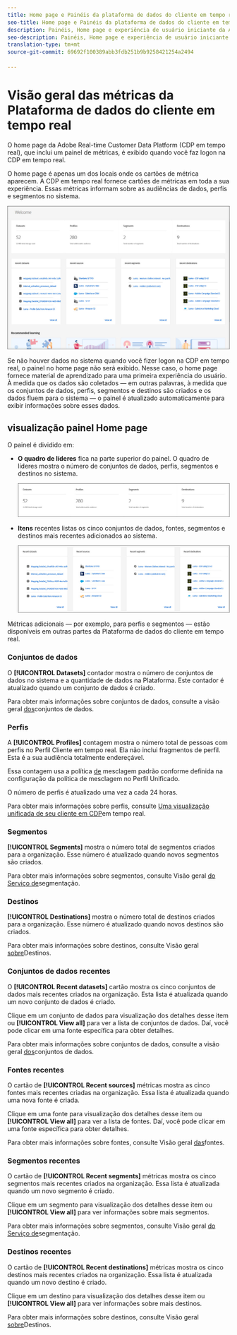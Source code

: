 ```yaml
---
title: Home page e Painéis da plataforma de dados do cliente em tempo real
seo-title: Home page e Painéis da plataforma de dados do cliente em tempo real
description: Painéis, Home page e experiência de usuário iniciante da Adobe Experience Platform
seo-description: Painéis, Home page e experiência de usuário iniciante da Adobe Experience Platform
translation-type: tm+mt
source-git-commit: 69692f100389abb3fdb251b9b9258421254a2494

---
```



# Visão geral das métricas da Plataforma de dados do cliente em tempo real

O home page da Adobe Real-time Customer Data Platform (CDP em tempo real), que inclui um painel de métricas, é exibido quando você faz logon na CDP em tempo real.

O home page é apenas um dos locais onde os cartões de métrica aparecem. A CDP em tempo real fornece cartões de métricas em toda a sua experiência. Essas métricas informam sobre as audiências de dados, perfis e segmentos no sistema.

![imagem](assets/home2.jpg)

Se não houver dados no sistema quando você fizer logon na CDP em tempo real, o painel no home page não será exibido. Nesse caso, o home page fornece material de aprendizado para uma primeira experiência do usuário. À medida que os dados são coletados — em outras palavras, à medida que <!--sources-->os conjuntos de dados, perfis, segmentos e destinos são criados e os dados fluem para o sistema — o painel é atualizado automaticamente para exibir informações sobre esses dados<!-- in metric cards-->.

## visualização painel Home page

<!--The dashboard shows information in several areas. Each category of information displays for the time range shown beneath the data.-->

O painel é dividido em<!-- two areas.-->:

* **O quadro de líderes** fica na parte superior do painel. O quadro de líderes mostra o número de conjuntos de dados, perfis, segmentos e destinos no sistema.

   ![imagem](assets/home-leaderboard2.jpg)

<!-- * **Metric cards** display beneath the leaderboard. Metric cards show additional information, such as percentages or trends. Metric cards appear as data is collected.
    ![image](assets/home-metrics.jpg)
Some information is shown in different ways on both the leaderboard and metric cards. -->
* **Itens** recentes listas os cinco conjuntos de dados, fontes, segmentos e destinos mais recentes adicionados ao sistema.

   ![imagem](assets/home-recent.jpg)

Métricas adicionais — por exemplo, para perfis e segmentos — estão disponíveis em outras partes da Plataforma de dados do cliente em tempo real.

### Conjuntos de dados

O **[!UICONTROL Datasets]** contador mostra o número de conjuntos de dados no sistema e a quantidade de dados na Plataforma. Este contador é atualizado quando um conjunto de dados é criado.

Para obter mais informações sobre conjuntos de dados, consulte a visão geral [dos](../catalog/datasets/overview.md)conjuntos de dados.

### Perfis

A **[!UICONTROL Profiles]** contagem mostra o número total de pessoas com perfis no Perfil Cliente em tempo real. Ela não inclui fragmentos de perfil. Esta é a sua audiência totalmente endereçável.

Essa contagem usa a política [de](profile/merge-policies.md) mesclagem padrão conforme definida na configuração da política de mesclagem no Perfil Unificado.

O número de perfis é atualizado uma vez a cada 24 horas.

Para obter mais informações sobre perfis, consulte [Uma visualização unificada de seu cliente em CDP](profile/profile-overview.md)em tempo real.

### Segmentos

**[!UICONTROL Segments]** mostra o número total de segmentos criados para a organização. Esse número é atualizado quando novos segmentos são criados.

Para obter mais informações sobre segmentos, consulte Visão geral [do Serviço de](segmentation/segmentation-overview.md)segmentação.

### Destinos

**[!UICONTROL Destinations]** mostra o número total de destinos criados para a organização. Esse número é atualizado quando novos destinos são criados.

Para obter mais informações sobre destinos, consulte Visão geral [sobre](destinations/destinations-overview.md)Destinos.

<!-- ### Successful profile records

In the leaderboard **[!UICONTROL Successful profile records]** shows the total number of records that have been successfully processed into the profile.

There is also a metric card that shows the percentage of successful records. Click **[!UICONTROL View datasets]** to see more details about the profile records. Hover over the colored area of the graph to see additional details:

![image](assets/home-profilerecords-details.PNG)

The number of successful profile records is updated hourly. 

For more information about profiles, see [A unified view of your customer in Real-time CDP](profile/profile-overview.md).

### Total profile records

The **[!UICONTROL Total profile records]** metric card shows the total number of data records enabled to feed into the profiles, and the percentage that are successful, updated once per day. This does not include all data in the data lake, because some data might not be enabled to feed into the profiles.

 Hover over the colored area of the graph to see additional details about the successful profiles:

![image](assets/home-profile-details.PNG)

Click **[!UICONTROL View profiles]** to see more details about the profile records.

For more information about profiles, see [A unified view of your customer in Real-time CDP](profile/profile-overview.md).

For more information about viewing a specific profile, see [Profile viewer](profile/profile-viewer.md).

### Failed profile records

In the leaderboard, **[!UICONTROL Failed profile records]** counts the number of records that failed to process into the profile.

The **[!UICONTROL Failed profile records]** metric card shows this count, and includes a graphical representation that helps you see how failures have trended during the time shown below the graphic. This chart is updated hourly. Click **[!UICONTROL View datasets]** to see more details about the profile records.

The number of failed profile records is updated hourly. -->

### Conjuntos de dados recentes

O **[!UICONTROL Recent datasets]** cartão mostra os cinco conjuntos de dados mais recentes criados na organização. Esta lista é atualizada quando um novo conjunto de dados é criado.

Clique em um conjunto de dados para visualização dos detalhes desse item ou **[!UICONTROL View all]** para ver a lista de conjuntos de dados. Daí, você pode clicar em uma fonte específica para obter detalhes.

Para obter mais informações sobre conjuntos de dados, consulte a visão geral [dos](../catalog/datasets/overview.md)conjuntos de dados.

### Fontes recentes

O cartão de **[!UICONTROL Recent sources]** métricas mostra as cinco fontes mais recentes criadas na organização. Essa lista é atualizada quando uma nova fonte é criada.

Clique em uma fonte para visualização dos detalhes desse item ou **[!UICONTROL View all]** para ver a lista de fontes. Daí, você pode clicar em uma fonte específica para obter detalhes.

Para obter mais informações sobre fontes, consulte Visão geral [das](sources/sources-overview.md)fontes.

### Segmentos recentes

O cartão de **[!UICONTROL Recent segments]** métricas mostra os cinco segmentos mais recentes criados na organização. Essa lista é atualizada quando um novo segmento é criado.

Clique em um segmento para visualização dos detalhes desse item ou **[!UICONTROL View all]** para ver informações sobre mais segmentos.

Para obter mais informações sobre segmentos, consulte Visão geral [do Serviço de](segmentation/segmentation-overview.md)segmentação.

### Destinos recentes

O cartão de **[!UICONTROL Recent destinations]** métricas mostra os cinco destinos mais recentes criados na organização. Essa lista é atualizada quando um novo destino é criado.

Clique em um destino para visualização dos detalhes desse item ou **[!UICONTROL View all]** para ver informações sobre mais destinos.

Para obter mais informações sobre destinos, consulte Visão geral [sobre](destinations/destinations-overview.md)Destinos.
